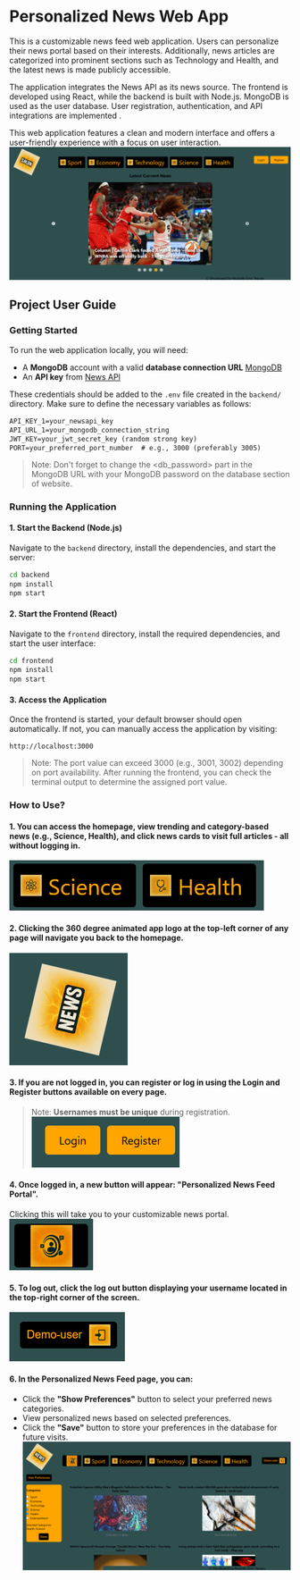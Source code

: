 # Personalized News Web App
This is a customizable news feed web application. Users can personalize their news portal based on their interests. Additionally, news articles are categorized into prominent sections such as Technology and Health, and the latest news is made publicly accessible.

The application integrates the News API as its news source. The frontend is developed using React, while the backend is built with Node.js. MongoDB is used as the user database. User registration, authentication, and API integrations are implemented .

This web application features a clean and modern interface and offers a user-friendly experience with a focus on user interaction.
![Application Image](./guide-images/app_image.png)
## Project User Guide 
### Getting Started
To run the web application locally, you will need:
- A **MongoDB** account with a valid **database connection URL** [MongoDB](https://www.mongodb.com/)
- An **API key** from [News API](https://newsapi.org/)

These credentials should be added to the `.env` file created in the `backend/` directory. Make sure to define the necessary variables as follows:

```env
API_KEY_1=your_newsapi_key
API_URL_1=your_mongodb_connection_string
JWT_KEY=your_jwt_secret_key (random strong key)
PORT=your_preferred_port_number  # e.g., 3000 (preferably 3005)
```
> Note: Don't forget to change the <db_password> part in the MongoDB URL with your MongoDB password on the database section of website.
### Running the Application
#### 1. Start the Backend (Node.js)
Navigate to the `backend` directory, install the dependencies, and start the server:
```bash
cd backend
npm install
npm start
```
#### 2. Start the Frontend (React)
Navigate to the `frontend` directory, install the required dependencies, and start the user interface:
```bash
cd frontend
npm install
npm start
```
#### 3. Access the Application
Once the frontend is started, your default browser should open automatically. If not, you can manually access the application by visiting:
```
http://localhost:3000
```
> Note: The port value can exceed 3000 (e.g., 3001, 3002) depending on port availability. After running the frontend, you can check the terminal output to determine the assigned port value.

### How to Use?
   #### 1. You can access the homepage, view trending and category-based news (e.g., Science, Health), and click news cards to visit full articles - all **without logging in**.
![Category Buttons](./guide-images/news-categories.png)

#### 2. Clicking the **360 degree animated app logo** at the top-left corner of any page will navigate you back to the homepage.  
![Homepage Button](./guide-images/homepage_logo.png)
#### 3. If you are not logged in, you can register or log in using the **Login** and **Register** buttons available on every page.  
   > Note: **Usernames must be unique** during registration.  
![Log Buttons](./guide-images/log_buttons.png)
#### 4. Once logged in, a new button will appear: **"Personalized News Feed Portal"**.  
   Clicking this will take you to your customizable news portal.  
![Portal Button](./guide-images/news_portal.png)
#### 5. To log out, click the log out button displaying your username located in the top-right corner of the screen.
![Log Out Button](./guide-images/log-out.png)

#### 6. In the Personalized News Feed page, you can:
   - Click the **"Show Preferences"** button to select your preferred news categories.
   - View personalized news based on selected preferences.
   - Click the **"Save"** button to store your preferences in the database for future visits.  
![Personalized News Feed Page](./guide-images/personalized_portal.png)  


